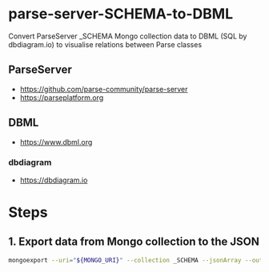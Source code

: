 # parse-server-SCHEMA-to-DBML
Convert ParseServer _SCHEMA Mongo collection data to DBML (SQL by dbdiagram.io) to visualise relations between Parse classes

## ParseServer

- https://github.com/parse-community/parse-server
- https://parseplatform.org

## DBML

- https://www.dbml.org

### dbdiagram

- https://dbdiagram.io

# Steps

## 1. Export data from Mongo collection to the JSON

```bash
mongoexport --uri="${MONGO_URI}" --collection _SCHEMA --jsonArray --out _SCHEMA.json
```
